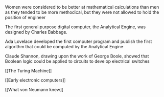 Women were considered to be better at mathematical calculations than men as they tended to be more methodical, but they were not allowed to hold the position of engineer

The first general purpose digital computer, the Analytical Engine, was designed by Charles Babbage. 

Ada Lovelace developed the first computer program and publish the first algorithm that could be computed by the Analytical Engine

Claude Shannon, drawing upon the work of George Boole, showed that Boolean logic could be applied to circuits to develop electrical switches

[[The Turing Machine]]

[[Early electronic computers]]

[[What von Neumann knew]]